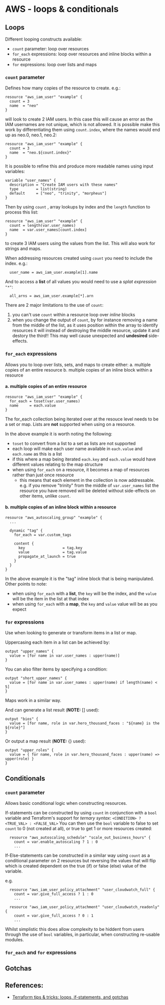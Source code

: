 # AWS - loops & conditionals

## Loops

Different looping constructs available:

- `count` parameter: loop over resources
- `for_each` expressions: loop over resources and inline blocks within a resource
- `for` expressions: loop over lists and maps

### `count` parameter

Defines how many copies of the resource to create. e.g.: 
```
resource "aws_iam_user" "example" {
  count = 3
  name  = "neo"
}
```
will look to create 2 IAM users. In this case this will cause an error as the IAM usernames are not unique, which is not allowed. It is possible make this work by differentiating them using `count.index`, where the names would end up as neo.0, neo.1, neo.2:

```
resource "aws_iam_user" "example" {
  count = 3
  name  = "neo.${count.index}"
}
```

It is possible to refine this and produce more readable names using input variables:
```
variable "user_names" {
  description = "Create IAM users with these names"
  type        = list(string)
  default     = ["neo", "trinity", "morpheus"]
}
```
Then by using `count` , array lookups by index and the `length` function to process this list:
```
resource "aws_iam_user" "example" {
  count = length(var.user_names)
  name  = var.user_names[count.index]
}
```
to create 3 IAM users using the values from the list.  This will also work for strings and maps.

When addressing resources created using `count` you need to include the index. e.g.:
```
  user_name = aws_iam_user.example[1].name
```
And to access a **list** of all values you would need to use a *splat expression* `"*"`:
```
  all_arns = aws_iam_user.example[*].arn
```

There are 2 major limitations to the use of `count`:
1. you can't use `count` within a resource loop over *inline* blocks
2. when you change the output of `count`, by for instance removing a name from the middle of the list, as it uses position within the array to identify resources it will instead of destroying the middle resource, update it and destory the third!! This may well cause unexpected and **undesired** side-effects.

### `for_each` expressions

Allows you to loop over lists, sets, and maps to create either:
a. multiple copies of an entire resource
b. multiple copies of an inline block within a resource

#### a. multiple copies of an entire resource

```
resource "aws_iam_user" "example" {
  for_each = toset(var.user_names)
  name     = each.value
}
```
The for_each collection being iterated over at the resouce level needs to be a set or map. Lists are **not** supported when using on a resource.

In the above example it is worth noting the following:
- `toset` to convert from a list to a set as lists are not supported
- each loop will make each user name available in `each.value` and `each.name` as this is a list
- if this where a map being iterated `each.key` and `each.value` would have different values relating to the map structure
- when using `for_each` on a resource, it becomes a map of resources rather than just once resource
    - this means that each element in the collection is now addressable. e.g. if you remove "trinity" from the middle of `var.user_names` list the resource you have removed will be deleted without side-effects on other items, unlike `count`.

#### b. multiple copies of an inline block within a resource

```
resource "aws_autoscaling_group" "example" {
  ...

  dynamic "tag" {
    for_each = var.custom_tags

    content {
      key                 = tag.key
      value               = tag.value
      propagate_at_launch = true
    }
  }
}
```
In the above example it is the "tag" inline block that is being manipulated. Other points to note:
- when using `for_each` with a **list**, the `key` will be the index, and the `value` will be the item in the list at that index
- when using `for_each` with a **map**, the `key` and `value` value will be as you expect

### `for` expressions

Use when looking to generate or transform items in a list or map. 

Uppercasing each item in a list can be achieved by:
```
output "upper_names" {
  value = [for name in var.user_names : upper(name)]
}
```

You can also filter items by specifying a condition:
```
output "short_upper_names" {
  value = [for name in var.user_names : upper(name) if length(name) < 5]
}
```

Maps work in a similar way.

And can generate a list result (**NOTE:** [] used):
```
output "bios" {
  value = [for name, role in var.hero_thousand_faces : "${name} is the ${role}"]
}

```

Or output a map result (**NOTE:** {} used):

```
output "upper_roles" {
  value = { for name, role in var.hero_thousand_faces : upper(name) => upper(role) }
}
```

## Conditionals

### `count` parameter

Allows basic conditional logic when constructing resources.

If-statements can be constructed by using `count` in conjunction with a `bool` variable and Terraform's support for *ternary syntax*:
`<CONDITION> ? <TRUE_VAL> : <FALSE_VAL>`
You can then use the `bool` variable to false to set `count` to 0 (not created at all), or true to get 1 or more resources created:
```
  resource "aws_autoscaling_schedule" "scale_out_business_hours" {
    count = var.enable_autoscaling ? 1 : 0
    ...
```

If-Else-statements can be constructed in a similar way using `count` as a conditional parameter on 2 resources but reversing the values that will flip which is created dependent on the true (if) or false (else) value of the variable.

e.g.

```
  resource "aws_iam_user_policy_attachment" "user_cloudwatch_full" {
    count = var.give_full_access ? 1 : 0
    ...

  resource "aws_iam_user_policy_attachment" "user_cloudwatch_readonly" {
    count = var.give_full_access ? 0 : 1
    ... 
```

Whilst simplistic this does allow complexity to be hiddent from users through the use of `bool` variables, in particular, when constructing re-usable modules.


### `for_each` and `for` expressions



## Gotchas


## References:

- [Terraform tips & tricks: loops, if-statements, and gotchas](https://blog.gruntwork.io/terraform-tips-tricks-loops-if-statements-and-gotchas-f739bbae55f9)
